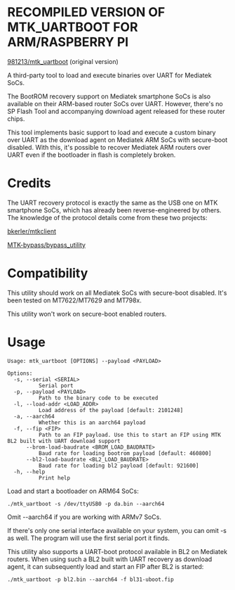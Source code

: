 # RECOMPILED VERSION OF MTK_UARTBOOT FOR ARM/RASPBERRY PI
 
[981213/mtk_uartboot](https://github.com/981213/mtk_uartboot) (original version)


A third-party tool to load and execute binaries over UART for Mediatek SoCs.

The BootROM recovery support on Mediatek smartphone SoCs is also available on their ARM-based router SoCs over UART. However, there's no SP Flash Tool and accompanying download agent released for these router chips.

This tool implements basic support to load and execute a custom binary over UART as the download agent on Mediatek ARM SoCs with secure-boot disabled. With this, it's possible to recover Mediatek ARM routers over UART even if the bootloader in flash is completely broken.

# Credits
The UART recovery protocol is exactly the same as the USB one on MTK smartphone SoCs, which has already been reverse-engineered by others. The knowledge of the protocol details come from these two projects:

[bkerler/mtkclient](https://github.com/bkerler/mtkclient)

[MTK-bypass/bypass_utility](https://github.com/MTK-bypass/bypass_utility)

# Compatibility

This utility should work on all Mediatek SoCs with secure-boot disabled. It's been tested on MT7622/MT7629 and MT798x.

This utility won't work on secure-boot enabled routers.

# Usage

```
Usage: mtk_uartboot [OPTIONS] --payload <PAYLOAD>

Options:
  -s, --serial <SERIAL>
          Serial port
  -p, --payload <PAYLOAD>
          Path to the binary code to be executed
  -l, --load-addr <LOAD_ADDR>
          Load address of the payload [default: 2101248]
  -a, --aarch64
          Whether this is an aarch64 payload
  -f, --fip <FIP>
          Path to an FIP payload. Use this to start an FIP using MTK BL2 built with UART download support
      --brom-load-baudrate <BROM_LOAD_BAUDRATE>
          Baud rate for loading bootrom payload [default: 460800]
      --bl2-load-baudrate <BL2_LOAD_BAUDRATE>
          Baud rate for loading bl2 payload [default: 921600]
  -h, --help
          Print help
```

Load and start a bootloader on ARM64 SoCs:

```
./mtk_uartboot -s /dev/ttyUSB0 -p da.bin --aarch64
```

Omit --aarch64 if you are working with ARMv7 SoCs.

If there's only one serial interface available on your system, you can omit -s as well. The program will use the first serial port it finds.

This utility also supports a UART-boot protocol available in BL2 on Mediatek routers. When using such a BL2 built with UART recovery as download agent, it can subsequently load and start an FIP after BL2 is started:

```
./mtk_uartboot -p bl2.bin --aarch64 -f bl31-uboot.fip
```
